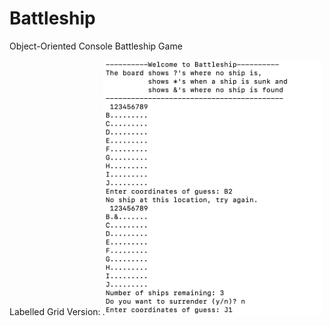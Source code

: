 # Battleship
Object-Oriented Console Battleship Game

Labelled Grid Version:
<img src="https://github.com/nguyenchloet/Battleship/blob/main/Battleship.png" alt="Battleship Console Game Screenshot" style="width:350px">
